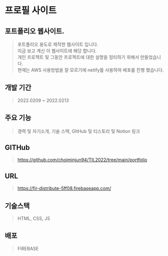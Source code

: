 # 프로필 사이트 
## 포트폴리오 웹사이트. <br>
> 포트폴리오 용도로 제작한 웹사이트 입니다.<br>
지금 보고 계신 이 웹사이트에 해당 합니다.<br>
개인 프로젝트 및 그동안 프로젝트에 대한 설명을 정리하기 위해서 만들었습니다.<br>
현재는 AWS 사용방법을 잘 모르기에 netify를 사용하여 배포를 진행 했습니다.<br>

## 개발 기간 <br>
> 2022.0209 ~ 2022.0213

## 주요 기능 <br>
> 경력 및 자기소개, 기술 스택, GItHub 및 티스토리 및 Notion 링크

## GITHub <br>
> https://github.com/choiminjun94/TIL2022/tree/main/portfolio

## URL <br>
> https://fir-distribute-5ff08.firebaseapp.com/

## 기술스택
> HTML, CSS, JS

## 배포
> FIREBASE